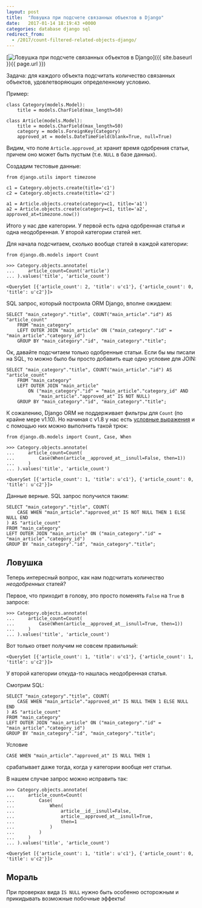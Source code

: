 ```yaml
---
layout: post
title:  "Ловушка при подсчете связанных объектов в Django"
date:   2017-01-14 18:19:43 +0000
categories: database django sql
redirect_from:
  - /2017/count-filtered-related-objects-django/
---
```


[![Ловушка при подсчете связанных объектов в Django](https://img-fotki.yandex.ru/get/172931/85893628.c6b/0_1f68eb_c4171bf7_L.png
 "Ловушка при подсчете связанных объектов в Django")]({{ site.baseurl }}{{ page.url }})

Задача: для каждого объекта подсчитать количество связанных объектов, удовлетворяющих определенному условию.

<!--more-->

Пример:

    class Category(models.Model):
        title = models.CharField(max_length=50)

    class Article(models.Model):
        title = models.CharField(max_length=50)
        category = models.ForeignKey(Category)
        approved_at = models.DateTimeField(blank=True, null=True)

Видим, что поле `Article.approved_at` хранит время одобрения статьи, причем оно может быть пустым (т.е. `NULL` в базе данных).

Создадим тестовые данные:

    from django.utils import timezone

    c1 = Category.objects.create(title='c1')
    c2 = Category.objects.create(title='c2')

    a1 = Article.objects.create(category=c1, title='a1')
    a2 = Article.objects.create(category=c1, title='a2', approved_at=timezone.now())

Итого у нас две категории. У первой есть одна одобренная статья и одна неодобренная. У второй категории статей нет.

Для начала подсчитаем, сколько вообще статей в каждой категории:

    from django.db.models import Count
    
    >>> Category.objects.annotate(
    ...     article_count=Count('article')
    ... ).values('title', 'article_count')

    <QuerySet [{'article_count': 2, 'title': u'c1'}, {'article_count': 0, 'title': u'c2'}]>

SQL запрос, который построила ORM Django, вполне ожидаем:

    SELECT "main_category"."title", COUNT("main_article"."id") AS "article_count"
        FROM "main_category"
        LEFT OUTER JOIN "main_article" ON ("main_category"."id" = "main_article"."category_id")
        GROUP BY "main_category"."id", "main_category"."title";

Ок, давайте подсчитаем только одобренные статьи. Если бы мы писали на SQL, то можно было бы просто добавить еще одно условие для JOIN:

    SELECT "main_category"."title", COUNT("main_article"."id") AS "article_count"
        FROM "main_category"
        LEFT OUTER JOIN "main_article" 
            ON ("main_category"."id" = "main_article"."category_id" AND
                "main_article"."approved_at" IS NOT NULL)
        GROUP BY "main_category"."id", "main_category"."title";

К сожалению, Django ORM не поддерживает фильтры для `Count`  (по крайне мере v1.10). Но начиная с v1.8 у нас есть [условные выражения](https://docs.djangoproject.com/en/dev/ref/models/conditional-expressions/) и с помощью них можно выполнить такой трюк:

    from django.db.models import Count, Case, When

    >>> Category.objects.annotate(
    ...     article_count=Count(
    ...         Case(When(article__approved_at__isnull=False, then=1))
    ...     )
    ... ).values('title', 'article_count')

    <QuerySet [{'article_count': 1, 'title': u'c1'}, {'article_count': 0, 'title': u'c2'}]>

Данные верные. SQL запрос получился таким:

    SELECT "main_category"."title", COUNT(
        CASE WHEN "main_article"."approved_at" IS NOT NULL THEN 1 ELSE NULL END
    ) AS "article_count"
    FROM "main_category"
    LEFT OUTER JOIN "main_article" ON ("main_category"."id" = "main_article"."category_id")
    GROUP BY "main_category"."id", "main_category"."title";

## Ловушка

Теперь интересный вопрос, как нам подсчитать количество *неодобренных* статей?

Первое, что приходит в голову, это просто поменять `False` на `True` в запросе:

    >>> Category.objects.annotate(
    ...     article_count=Count(
    ...         Case(When(article__approved_at__isnull=True, then=1))
    ...     )
    ... ).values('title', 'article_count')

Вот только ответ получим не совсем правильный:

    <QuerySet [{'article_count': 1, 'title': u'c1'}, {'article_count': 1, 'title': u'c2'}]>

У второй категории откуда-то нашлась неодобренная статья.

Смотрим SQL:

    SELECT "main_category"."title", COUNT(
        CASE WHEN "main_article"."approved_at" IS NULL THEN 1 ELSE NULL END
    ) AS "article_count"
    FROM "main_category"
    LEFT OUTER JOIN "main_article" ON ("main_category"."id" = "main_article"."category_id")
    GROUP BY "main_category"."id", "main_category"."title";

Условие

    CASE WHEN "main_article"."approved_at" IS NULL THEN 1

срабатывает даже тогда, когда у категории вообще нет статьи.

В нашем случае запрос можно исправить так:

    >>> Category.objects.annotate(
    ...     article_count=Count(
    ...         Case(
    ...             When(
    ...                 article__id__isnull=False,
    ...                 article__approved_at__isnull=True,
    ...                 then=1
    ...             )
    ...         )
    ...     )
    ... ).values('title', 'article_count')

    <QuerySet [{'article_count': 1, 'title': u'c1'}, {'article_count': 0, 'title': u'c2'}]>

## Мораль

При проверках вида `IS NULL` нужно быть особенно осторожным и прикидывать возможные побочные эффекты!


